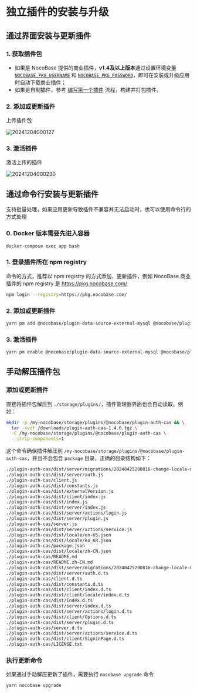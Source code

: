 # 独立插件的安装与升级

## 通过界面安装与更新插件

### 1. 获取插件包

- 如果是 NocoBase 提供的商业插件，**v1.4及以上版本**通过设置环境变量 [`NOCOBASE_PKG_USERNAME`](/welcome/getting-started/env#nocobase_pkg_username) 和 [`NOCOBASE_PKG_PASSWORD`](/welcome/getting-started/env#nocobase_pkg_password)，即可在安装或升级应用时自动下载商业插件；
- 如果是自制插件，参考 [编写第一个插件](/development/your-fisrt-plugin) 流程，构建并打包插件。

### 2. 添加或更新插件

上传插件包

![20241204000127](https://static-docs.nocobase.com/20241204000127.png)

### 3. 激活插件

激活上传的插件

![20241204000230](https://static-docs.nocobase.com/20241204000230.png)

## 通过命令行安装与更新插件

支持批量处理，如果应用更新导致插件不兼容并无法启动时，也可以使用命令行的方式处理

### 0. Docker 版本需要先进入容器

```bash
docker-compose exec app bash
```

### 1. 登录插件所在 npm registry

命令的方式，推荐以 npm registry 的方式添加、更新插件，例如 NocoBase 商业插件的 npm registry 是 https://pkg.nocobase.com/

```bash
npm login --registry=https://pkg.nocobase.com/
```

### 2. 添加或更新插件

```bash
yarn pm add @nocobase/plugin-data-source-external-mysql @nocobase/plugin-embed --registry=https://pkg.nocobase.com/
```

### 3. 激活插件

```bash
yarn pm enable @nocobase/plugin-data-source-external-mysql @nocobase/plugin-embed
```

## 手动解压插件包

### 添加或更新插件

直接将插件包解压到 `./storage/plugins/`，插件管理器界面也会自动读取。例如：

```bash
mkdir -p /my-nocobase/storage/plugins/@nocobase/plugin-auth-cas && \
  tar -xvzf /downloads/plugin-auth-cas-1.4.0.tgz \
  -C /my-nocobase/storage/plugins/@nocobase/plugin-auth-cas \
  --strip-components=1
```

这个命令确保插件解压到 `/my-nocobase/storage/plugins/@nocobase/plugin-auth-cas`，并且不会包含 `package` 目录，正确的目录结构如下：

```bash
./plugin-auth-cas/dist/server/migrations/20240425200816-change-locale-module.js
./plugin-auth-cas/dist/server/auth.js
./plugin-auth-cas/client.js
./plugin-auth-cas/dist/constants.js
./plugin-auth-cas/dist/externalVersion.js
./plugin-auth-cas/dist/client/index.js
./plugin-auth-cas/dist/index.js
./plugin-auth-cas/dist/server/index.js
./plugin-auth-cas/dist/server/actions/login.js
./plugin-auth-cas/dist/server/plugin.js
./plugin-auth-cas/server.js
./plugin-auth-cas/dist/server/actions/service.js
./plugin-auth-cas/dist/locale/en-US.json
./plugin-auth-cas/dist/locale/ko_KR.json
./plugin-auth-cas/package.json
./plugin-auth-cas/dist/locale/zh-CN.json
./plugin-auth-cas/README.md
./plugin-auth-cas/README.zh-CN.md
./plugin-auth-cas/dist/server/migrations/20240425200816-change-locale-module.d.ts
./plugin-auth-cas/dist/server/auth.d.ts
./plugin-auth-cas/client.d.ts
./plugin-auth-cas/dist/constants.d.ts
./plugin-auth-cas/dist/client/index.d.ts
./plugin-auth-cas/dist/client/locale/index.d.ts
./plugin-auth-cas/dist/index.d.ts
./plugin-auth-cas/dist/server/index.d.ts
./plugin-auth-cas/dist/server/actions/login.d.ts
./plugin-auth-cas/dist/client/Options.d.ts
./plugin-auth-cas/dist/server/plugin.d.ts
./plugin-auth-cas/server.d.ts
./plugin-auth-cas/dist/server/actions/service.d.ts
./plugin-auth-cas/dist/client/SigninPage.d.ts
./plugin-auth-cas/LICENSE.txt
```

### 执行更新命令

如果通过手动解压更新了插件，需要执行 `nocobase upgrade` 命令

```bash
yarn nocobase upgrade
```
